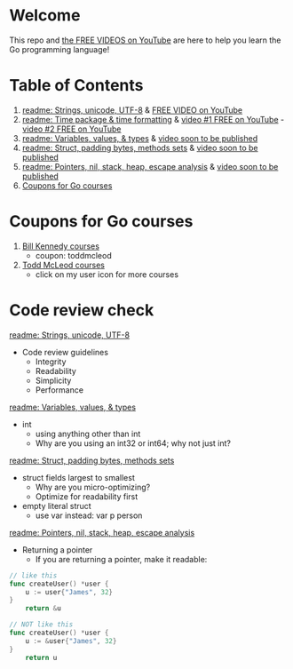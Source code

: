 # Welcome

This repo and [the FREE VIDEOS on YouTube](https://www.youtube.com/playlist?list=PLSak_q1UXfPqSyH2r5DnCXUJKIlbrLVGn) are here to help you learn the Go programming language!

# Table of Contents
1. [readme: Strings, unicode, UTF-8](/000-br-bk-go-tour/01-string-unicode-utf8/) & [FREE VIDEO on YouTube](https://www.youtube.com/watch?v=S3BHZv6OrJg)
2. [readme: Time package & time formatting](/000-br-bk-go-tour/02-time-pkg/) & [video #1 FREE on YouTube](https://youtu.be/HBtu9Dsjp80) - [video #2 FREE on YouTube](https://youtu.be/ut_REn0xFPM) 
3. [readme: Variables, values, & types](/000-br-bk-go-tour/03-variables-01/) & [video soon to be published]()
4. [readme: Struct, padding bytes, methods sets](/000-br-bk-go-tour/04a-struct-types/) & [video soon to be published]()
4. [readme: Pointers, nil, stack, heap, escape analysis](/000-br-bk-go-tour/05-pointers) & [video soon to be published]()
5. [Coupons for Go courses](coupons-for-go-courses)

# Coupons for Go courses
1. [Bill Kennedy courses](https://courses.ardanlabs.com/order?ct=670e0200-1823-4916-8ff5-b2438450e2ce) 
    - coupon: toddmcleod
2. [Todd McLeod courses](https://www.udemy.com/course/learn-how-to-code/?referralCode=BE659D12A78B2C0DFFB0)
    - click on my user icon for more courses

# Code review check

[readme: Strings, unicode, UTF-8](/000-br-bk-go-tour/01-string-unicode-utf8/)
- Code review guidelines
    - Integrity
    - Readability
    - Simplicity
    - Performance

[readme: Variables, values, & types](/000-br-bk-go-tour/03-variables-01/)
- int
    - using anything other than int
    - Why are you using an int32 or int64; why not just int?

[readme: Struct, padding bytes, methods sets](/000-br-bk-go-tour/04a-struct-types/)
- struct fields largest to smallest
    - Why are you micro-optimizing?
    - Optimize for readability first
- empty literal struct
    - use var instead: var p person

[readme: Pointers, nil, stack, heap, escape analysis](/000-br-bk-go-tour/05-pointers)
- Returning a pointer
    - If you are returning a pointer, make it readable:

```go
// like this
func createUser() *user {
    u := user{"James", 32}
}
    return &u
``` 

```go
// NOT like this
func createUser() *user {
    u := &user{"James", 32}
}
    return u
``` 